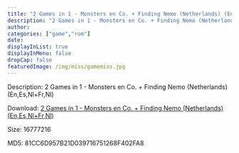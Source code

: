 ```yaml
---
title: "2 Games in 1 - Monsters en Co. + Finding Nemo (Netherlands) (En,Es,Nl+Fr,Nl)"
description: "2 Games in 1 - Monsters en Co. + Finding Nemo (Netherlands) (En,Es,Nl+Fr,Nl)"
author: 
categories: ["game","rom"]
date: 
displayInList: true
displayInMenu: false
dropCap: false
featuredImage: /img/miss/gamemiss.jpg
---
```


Description: 2 Games in 1 - Monsters en Co. + Finding Nemo (Netherlands) (En,Es,Nl+Fr,Nl)

Download: <a style="text-decoration:underline;" href="https://mega.nz/#!nPJAkA7K!0UJh8idTKxpxJKd63IkMzkyYypnvgUGyh-KnQNHpy84" target = "_blank" rel = "nofollow" > 2 Games in 1 - Monsters en Co. + Finding Nemo (Netherlands) (En,Es,Nl+Fr,Nl)</a>

Size: 16777216

MD5: 81CC6D957B21D039716751268F402FA8

